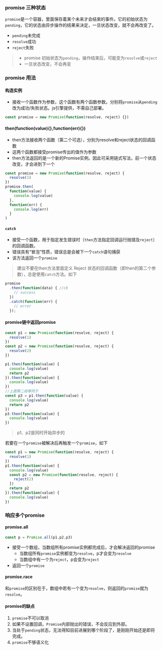 ### promise 三种状态

`promise`是一个容器，里面保存着某个未来才会结束的事件。它的初始状态为`pending`，它的状态由异步操作的结果来决定，一旦状态改变，就不会再改变了。

- `pending`未完成
- `resolve`成功
- `reject`失败

> - promise 初始状态为`pending`，操作结束后，可能变为`resolve`或`reject`
> - 一旦状态改变，不会再变

### promise 用法

#### **构造实例**

- 接收一个函数作为参数，这个函数有两个函数参数。分别将`promise`从`pending`改为成功/失败状态。js引擎提供，不需自己部署。

```javascript
const promise = new Promise(function(resolve, reject) {})
```

#### **then(function(value){},function(err){})**

- then方法接收两个函数（第二个可选），分别为resolve和reject状态的回调函数
- 这两个函数都接受promise传出的值作为参数
- then方法返回的是一个新的Promise实例。因此可采用链式写法，前一个状态改变，才会进到下一个

```javascript
const promise = new Promise(function(resolve, reject) {
  resolve(1)
})
promise.then(
  function(value) {
    console.log(value)
  },
  function(err) {
    console.log(err)
  }
)
```

#### `catch`

- 接受一个函数，用于指定发生错误时（`then`方法指定回调运行抛错及`reject`）的回调函数。
- 错误具有“冒泡”性质，错误总是会被下一个`catch`语句捕获
- 该方法返回一个`promise`

> 建议不要在then方法里面定义 Reject 状态的回调函数（即then的第二个参数），总是使用`catch`方法。如下

```javascript
promise
  .then(function(data) { //cb
    // success
  })
  .catch(function(err) {
    // error
  });
```

#### promise链中返回promise

```javascript
const p1 = new Promise(function(resolve, reject) {
  resolve(1)
})
const p2 = new Promise(function(resolve, reject) {
  resolve(2)
})

p1.then(function(value) {
  console.log(value)
  return p2
}).then(function(value) {
  console.log(value)
})
//上面第二段等同于
const p3 = p1.then(function(value) {
  console.log(value)
  return p2
})
p3.then(function(value) {
  console.log(value)
})
```

> p1、p2是同时开始异步的

若要在一个`promise`被解决后再触发一个`promise`，如下

```javascript
const p1 = new Promise(function(resolve, reject) {
  resolve(1)
})
p1.then(function(value) {
  console.log(value)
  const p2 = new Promise(function(resolve, reject) {
    reject(2)
  })
  return p2
}).then(function(value) {
  console.log(value)
})
```

### 响应多个promise

#### promise.all

```javascript
const p = Promise.all(p1,p2,p3)
```

- 接受一个数组，当数组所有promise实例都完成后，才会解决返回的promise
  - 当数组所有`promise`实例都变为`resolve`，p才会变为`resolve`
  - 当数组中有一个为`reject`，p会变为`reject`
- 返回一个`promise`

#### promise.race

和`promise`的区别在于，数组中若有一个变为`resolve`，则返回的`promise`就为`resolve`。

#### promise的缺点

1. `promise`不可以取消
2. 如果不设置回调，`Promise`内部抛出的错误，不会反应到外部。
3. 当处于`pending`状态，无法得知目前进展到哪个阶段了，是刚刚开始还是即将完成。
4. `promise`不够语义化

